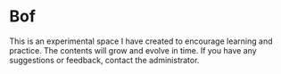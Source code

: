 # Bof
This is an experimental space I have created to encourage learning and practice.  The contents will grow and evolve in time. If you have any suggestions or feedback, contact the administrator.
